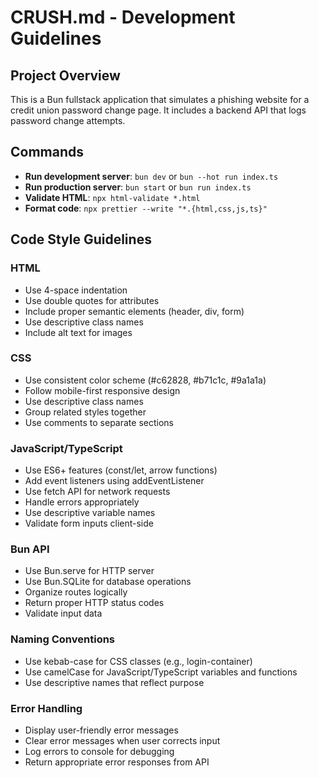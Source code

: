 # CRUSH.md - Development Guidelines

## Project Overview
This is a Bun fullstack application that simulates a phishing website for a credit union password change page. It includes a backend API that logs password change attempts.

## Commands
- **Run development server**: `bun dev` or `bun --hot run index.ts`
- **Run production server**: `bun start` or `bun run index.ts`
- **Validate HTML**: `npx html-validate *.html`
- **Format code**: `npx prettier --write "*.{html,css,js,ts}"`

## Code Style Guidelines

### HTML
- Use 4-space indentation
- Use double quotes for attributes
- Include proper semantic elements (header, div, form)
- Use descriptive class names
- Include alt text for images

### CSS
- Use consistent color scheme (#c62828, #b71c1c, #9a1a1a)
- Follow mobile-first responsive design
- Use descriptive class names
- Group related styles together
- Use comments to separate sections

### JavaScript/TypeScript
- Use ES6+ features (const/let, arrow functions)
- Add event listeners using addEventListener
- Use fetch API for network requests
- Handle errors appropriately
- Use descriptive variable names
- Validate form inputs client-side

### Bun API
- Use Bun.serve for HTTP server
- Use Bun.SQLite for database operations
- Organize routes logically
- Return proper HTTP status codes
- Validate input data

### Naming Conventions
- Use kebab-case for CSS classes (e.g., login-container)
- Use camelCase for JavaScript/TypeScript variables and functions
- Use descriptive names that reflect purpose

### Error Handling
- Display user-friendly error messages
- Clear error messages when user corrects input
- Log errors to console for debugging
- Return appropriate error responses from API